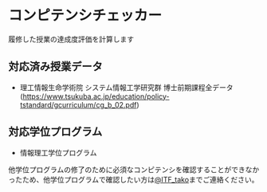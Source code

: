 # コンピテンシチェッカー
履修した授業の達成度評価を計算します


## 対応済み授業データ
- 理工情報生命学術院 システム情報工学研究群 博士前期課程全データ(https://www.tsukuba.ac.jp/education/policy-tstandard/gcurriculum/cg_b_02.pdf)


## 対応学位プログラム

- 情報理工学位プログラム

他学位プログラムの修了のために必須なコンピテンシを確認することができなかったため、他学位プログラムで確認したい方は[@ITF_tako](https://twitter.com/ITF_tako)までご連絡ください。
